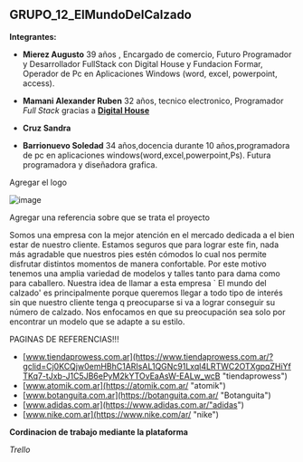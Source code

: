 ## GRUPO_12_ElMundoDelCalzado

**Integrantes:**

- **Mierez  Augusto**
39 años , Encargado de comercio, Futuro Programador  y Desarrollador FullStack con  Digital House y Fundacion Formar, Operador de Pc en Aplicaciones Windows (word, excel, powerpoint, access).

- **Mamani Alexander Ruben**  32 años, tecnico electronico, Programador *Full Stack* gracias a **[Digital House](https://www.digitalhouse.com/ar "Digital House")** 



- **Cruz Sandra**




- **Barrionuevo Soledad**
34 años,docencia durante 10 años,programadora de pc en aplicaciones windows(word,excel,powerpoint,Ps). Futura programadora y diseñadora grafica.


Agregar el logo

![image](https://user-images.githubusercontent.com/87153906/126934872-096b52d5-5f05-46c7-a89a-df186840a970.png)




Agregar una referencia sobre que se trata el proyecto
 
 Somos una empresa con la mejor atención en el mercado dedicada a el bien estar de nuestro cliente. Estamos seguros que para lograr este fin, nada más agradable que nuestros pies estén cómodos lo cual nos permite disfrutar distintos momentos de manera confortable. Por este motivo tenemos una amplia variedad de modelos y talles tanto para dama como para caballero. Nuestra idea de llamar a esta empresa ` El mundo del calzado'  es principalmente porque  queremos llegar a todo tipo de interés sin que nuestro cliente tenga q preocuparse si va a lograr conseguir su número de calzado. Nos enfocamos en que su preocupación sea solo por encontrar un modelo que se adapte a su estilo.





PAGINAS DE REFERENCIAS!!!

- [www.tiendaprowess.com.ar](https://www.tiendaprowess.com.ar/?gclid=Cj0KCQjw0emHBhC1ARIsAL1QGNc91Lxql4LRTWC2OTXgpqZHiYfTKq7-tJxb-J1C5JB6ePyM2kYTOvEaAsW-EALw_wcB "tiendaprowess")
- [www.atomik.com.ar](https://atomik.com.ar/ "atomik")
- [www.botanguita.com.ar](https://botanguita.com.ar/ "Botanguita")
- [www.adidas.com.ar](https://www.adidas.com.ar/"adidas")
- [www.nike.com.ar](https://www.nike.com/ar/ "nike")





**Cordinacion de trabajo mediante la plataforma**

*Trello*

